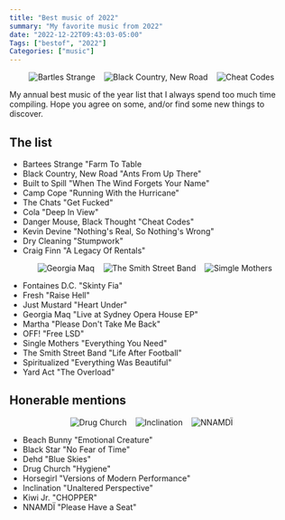 ```yaml
---
title: "Best music of 2022"
summary: "My favorite music from 2022"
date: "2022-12-22T09:43:03-05:00"
Tags: ["bestof", "2022"]
Categories: ["music"] 
---
```

<p align="center">
  <img src="/2022/best/bs.jpg" alt="Bartles Strange">
  &nbsp;&nbsp;
  <img src="/2022/best/bc.jpg" alt="Black Country, New Road">
  &nbsp;&nbsp;
  <img src="/2022/best/cc.jpg" alt="Cheat Codes">
</p>

My annual best music of the year list that I always spend too much time compiling. Hope you agree on some, and/or find some new things to discover.

## The list

* Bartees Strange "Farm To Table
* Black Country, New Road "Ants From Up There"
* Built to Spill "When The Wind Forgets Your Name"
* Camp Cope "Running With the Hurricane"
* The Chats "Get Fucked"
* Cola "Deep In View"
* Danger Mouse, Black Thought "Cheat Codes"
* Kevin Devine "Nothing's Real, So Nothing's Wrong"
* Dry Cleaning "Stumpwork"
* Craig Finn "A Legacy Of Rentals"

<p align="center">
  &nbsp;&nbsp;
  <img src="/2022/best/gm.jpg" alt="Georgia Maq">
  &nbsp;&nbsp;
  <img src="/2022/best/ss.jpg" alt="The Smith Street Band">
  &nbsp;&nbsp;
  <img src="/2022/best/sm.jpg" alt="Simgle Mothers">
</p>

* Fontaines D.C. "Skinty Fia"
* Fresh "Raise Hell"
* Just Mustard "Heart Under"
* Georgia Maq "Live at Sydney Opera House EP"
* Martha "Please Don't Take Me Back"
* OFF! "Free LSD"
* Single Mothers "Everything You Need"
* The Smith Street Band "Life After Football"
* Spiritualized "Everything Was Beautiful"
* Yard Act "The Overload"

## Honerable mentions

<p align="center">
  <img src="/2022/best/dc.jpg" alt="Drug Church">
  &nbsp;&nbsp;
  <img src="/2022/best/in.jpg" alt="Inclination">
  &nbsp;&nbsp;
  <img src="/2022/best/nn.jpg" alt="NNAMDÏ">
</p>

* Beach Bunny "Emotional Creature"
* Black Star "No Fear of Time"
* Dehd "Blue Skies"
* Drug Church "Hygiene"
* Horsegirl "Versions of Modern Performance"
* Inclination "Unaltered Perspective"
* Kiwi Jr. "CHOPPER"
* NNAMDÏ "Please Have a Seat"

